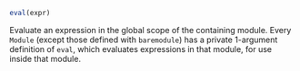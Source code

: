 ```julia
eval(expr)
```

Evaluate an expression in the global scope of the containing module. Every `Module` (except those defined with `baremodule`) has a private 1-argument definition of `eval`, which evaluates expressions in that module, for use inside that module.
